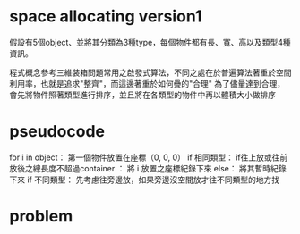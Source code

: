 # space allocating version1

假設有5個object、並將其分類為3種type，每個物件都有長、寬、高以及類型4種資訊。

程式概念參考三維裝箱問題常用之啟發式算法，不同之處在於普遍算法著重於空間利用率，也就是追求"整齊"，而這邊著重於如何疊的"合理"
為了儘量達到合理，會先將物件照著類型進行排序，並且將在各類型的物件中再以體積大小做排序

# pseudocode

for i in object：
  第一個物件放置在座標（0, 0, 0）
  if 相同類型：
    if往上放或往前放後之總長度不超過container ：
      將 i 放置之座標紀錄下來
    else：
      將其暫時紀錄下來
  if 不同類型：
    先考慮往旁邊放，如果旁邊沒空間放才往不同類型的地方找


# problem
